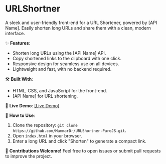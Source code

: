 # URLShortner
A sleek and user-friendly front-end for a URL Shortener, powered by [API Name]. Easily shorten long URLs and share them with a clean, modern interface.

✨ **Features**:
- Shorten long URLs using the [API Name] API.
- Copy shortened links to the clipboard with one click.
- Responsive design for seamless use on all devices.
- Lightweight and fast, with no backend required.

🛠️ **Built With**:
- HTML, CSS, and JavaScript for the front-end.
- [API Name] for URL shortening.


🚀 **Live Demo**: [[Live Demo]](mammardr.github.io/URLShortner-PureJS/index.html)

📂 **How to Use**:
1. Clone the repository: `git clone https://github.com/MammarDr/URLShortner-PureJS.git`.
2. Open `index.html` in your browser.
3. Enter a long URL and click "Shorten" to generate a compact link.

🌟 **Contributions Welcome!** Feel free to open issues or submit pull requests to improve the project.
